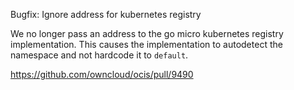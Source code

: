 Bugfix: Ignore address for kubernetes registry

We no longer pass an address to the go micro kubernetes registry implementation. This causes the implementation to autodetect the namespace and not hardcode it to `default`.

https://github.com/owncloud/ocis/pull/9490
